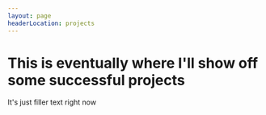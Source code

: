 ```yaml
---
layout: page
headerLocation: projects
---
```


# This is eventually where I'll show off some successful projects

It's just filler text right now
